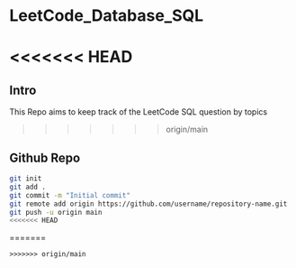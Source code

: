 # LeetCode_Database_SQL

<<<<<<< HEAD
=======
## Intro
This Repo aims to keep track of the LeetCode SQL question by topics

>>>>>>> origin/main
## Github Repo
```bash
git init
git add .
git commit -m "Initial commit"
git remote add origin https://github.com/username/repository-name.git
git push -u origin main
<<<<<<< HEAD
```
=======
```
>>>>>>> origin/main
